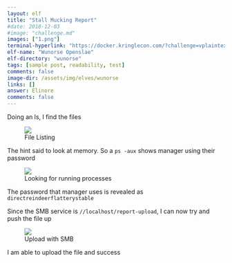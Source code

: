 ```yaml
---
layout: elf
title: "Stall Mucking Report"
#date: 2018-12-03
#image: "challenge.md"
images: ["1.png"]
terminal-hyperlink: "https://docker.kringlecon.com/?challenge=vplaintext-creds"
elf-name: "Wunorse Openslae"
elf-directory: "wunorse"
tags: [sample post, readability, test]
comments: false
image-dir: /assets/img/elves/wunorse
links: []
answer: Elinore
comments: false
---
```




Doing an ls, I find the files
<figure>
	<img src="{{site.baseurl}}/assets/img/elves/wunorse/1.png">
	<figcaption>File Listing</figcaption>
</figure>

The hint said to look at memory.  So a ```ps -aux``` shows manager using their password
<figure>
	<img src="{{site.baseurl}}/assets/img/elves/wunorse/2.png">
	<figcaption>Looking for running processes</figcaption>
</figure>


The password that manager uses is revealed as ```directreindeerflatterystable```

Since the SMB service is ```//localhost/report-upload```, I can now try and push the file up
<figure>
	<img src="{{site.baseurl}}/assets/img/elves/wunorse/3.png">
	<figcaption>Upload with SMB</figcaption>
</figure>

I am able to upload the file and success

